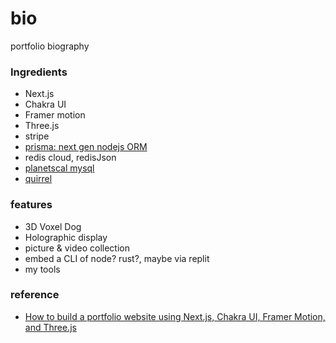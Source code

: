 # bio

portfolio biography

### Ingredients

- Next.js
- Chakra UI
- Framer motion
- Three.js
- stripe
- [prisma: next gen nodejs ORM](https://www.prisma.io/)
- redis cloud, redisJson
- [planetscal mysql](https://planetscale.com)
- [quirrel](https://quirrel.dev/)

### features

- 3D Voxel Dog
- Holographic display
- picture & video collection
- embed a CLI of node? rust?, maybe via replit
- my tools

### reference

- [How to build a portfolio website using Next.js, Chakra UI, Framer Motion, and Three.js](https://www.youtube.com/watch?v=bSMZgXzC9AA&t=4627s)
